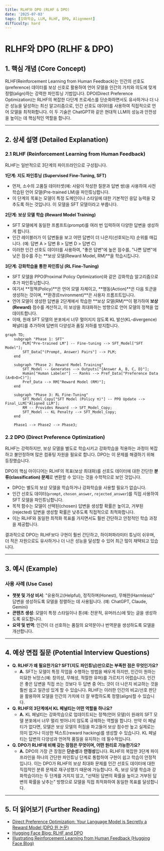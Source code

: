 ```yaml
---
title: RLHF와 DPO (RLHF & DPO)
date: '2025-07-03'
tags: [강화학습, LLM, RLHF, DPO, Alignment]
difficulty: hard
---
```


# RLHF와 DPO (RLHF & DPO)

## 1. 핵심 개념 (Core Concept)

RLHF(Reinforcement Learning from Human Feedback)는 인간의 선호도(preference) 데이터를 보상 신호로 활용하여 언어 모델을 인간의 가치와 의도에 맞게 정렬(align)하는 강력한 파인튜닝 기법입니다. DPO(Direct Preference Optimization)는 RLHF의 복잡한 다단계 프로세스를 단순화하면서도 유사하거나 더 나은 성능을 달성하는 최신 알고리즘으로, 인간 선호도 데이터를 사용하여 직접적으로 언어 모델을 최적화합니다. 이 두 기술은 ChatGPT와 같은 현대적 LLM의 성능과 안전성을 높이는 데 핵심적인 역할을 합니다.

______________________________________________________________________

## 2. 상세 설명 (Detailed Explanation)

### 2.1 RLHF (Reinforcement Learning from Human Feedback)

RLHF는 일반적으로 3단계의 파이프라인으로 구성됩니다.

**1단계: 지도 파인튜닝 (Supervised Fine-Tuning, SFT)**

- 먼저, 소수의 고품질 데이터셋(예: 사람이 작성한 질문과 답변 쌍)을 사용하여 사전 학습된 언어 모델(Pre-trained LM)을 파인튜닝합니다.
- 이 단계의 목표는 모델이 특정 도메인이나 스타일에 대한 기본적인 응답 능력을 갖추도록 하는 것입니다. 이 모델을 SFT 모델이라고 부릅니다.

**2단계: 보상 모델 학습 (Reward Model Training)**

- SFT 모델에게 동일한 프롬프트(prompt)를 여러 번 입력하여 다양한 답변을 생성하게 합니다.
- 인간 레이블러가 이 답변들을 보고 어떤 답변이 더 나은지(선호되는지) 순위를 매깁니다. (예: 답변 A > 답변 B > 답변 D > 답변 C)
- 이러한 인간 선호도 데이터를 사용하여, "좋은 답변"에 높은 점수를, "나쁜 답변"에 낮은 점수를 주는 \*\*보상 모델(Reward Model, RM)\*\*을 학습시킵니다.

**3단계: 강화학습을 통한 파인튜닝 (RL Fine-Tuning)**

- SFT 모델을 PPO(Proximal Policy Optimization)와 같은 강화학습 알고리즘으로 추가 파인튜닝합니다.
- 여기서 \*\*정책(Policy)\*\*은 언어 모델 자체이고, \*\*행동(Action)\*\*은 다음 토큰을 생성하는 것이며, \*\*환경(Environment)\*\*은 사용자 프롬프트입니다.
- 언어 모델이 생성한 답변을 2단계에서 학습한 \*\*보상 모델(RM)\*\*이 평가하여 **보상(Reward)** 점수를 계산하고, 이 보상을 최대화하는 방향으로 언어 모델의 정책을 업데이트합니다.
- 이때, 원래 SFT 모델의 분포에서 너무 멀어지지 않도록 KL 발산(KL-divergence) 페널티를 추가하여 답변의 다양성과 품질 저하를 방지합니다.

```mermaid
graph TD;
    subgraph "Phase 1: SFT"
        PLM["Pre-trained LM"] -- Fine-tuning --> SFT_Model["SFT Model"];
        SFT_Data["(Prompt, Answer) Pairs"] --> PLM;
    end

    subgraph "Phase 2: Reward Model Training"
        SFT_Model -- Generates --> Outputs["{Answer A, B, C, D}"];
        Human["Human Labeler"] -- Ranks --> Pref_Data["Preference Data (A>B>D>C)"];
        Pref_Data --> RM["Reward Model (RM)"];
    end

    subgraph "Phase 3: RL Fine-Tuning"
        SFT_Model_Copy["SFT Model (Policy π)"] -- PPO Update --> Final_LLM["Aligned LLM"];
        RM -- Provides Reward --> SFT_Model_Copy;
        SFT_Model -- KL Penalty --> SFT_Model_Copy;
    end

    Phase1 --> Phase2 --> Phase3;
```

### 2.2 DPO (Direct Preference Optimization)

RLHF는 강력하지만, 보상 모델을 별도로 학습시키고 강화학습을 적용하는 과정이 복잡하고 불안정하며 많은 컴퓨팅 자원을 필요로 합니다. DPO는 이 문제를 해결하기 위해 등장했습니다.

DPO의 핵심 아이디어는 RLHF의 목표(보상 최대화)를 선호도 데이터에 대한 간단한 **분류(classification) 문제**로 변환할 수 있다는 것을 수학적으로 보인 것입니다.

- DPO는 별도의 보상 모델을 학습하거나 강화학습을 사용할 필요가 없습니다.
- 인간 선호도 데이터(`prompt`, `chosen_answer`, `rejected_answer`)를 직접 사용하여 SFT 모델을 파인튜닝합니다.
- 목적 함수는 모델이 선택된(chosen) 답변을 생성할 확률은 높이고, 거부된(rejected) 답변을 생성할 확률은 낮추도록 직접적으로 최적화합니다.
- 이는 RLHF와 동일한 최적화 목표를 가지면서도 훨씬 간단하고 안정적인 학습 과정을 제공합니다.

결과적으로 DPO는 RLHF보다 구현이 훨씬 간단하고, 하이퍼파라미터 튜닝이 쉬우며, 더 적은 자원으로도 유사하거나 더 나은 성능을 달성할 수 있어 최근 많이 채택되고 있습니다.

______________________________________________________________________

## 3. 예시 (Example)

### 사용 사례 (Use Case)

- **챗봇 및 가상 비서**: "유용하고(Helpful), 정직하며(Honest), 무해한(Harmless)" 답변을 생성하도록 모델을 정렬하는 데 사용됩니다. (예: ChatGPT, Claude, Gemini)
- **콘텐츠 생성**: 모델이 특정 스타일이나 톤(예: 전문적, 유머러스)에 맞는 글을 생성하도록 유도합니다.
- **요약 및 번역**: 인간이 더 선호하는 품질의 요약문이나 번역문을 생성하도록 모델을 개선합니다.

______________________________________________________________________

## 4. 예상 면접 질문 (Potential Interview Questions)

- **Q. RLHF가 왜 필요한가요? SFT(지도 파인튜닝)만으로는 부족한 점은 무엇인가요?**
  - **A.** SFT는 모델이 특정 작업을 수행하는 방법을 배우게 하지만, 인간이 원하는 미묘한 뉘앙스(예: 창의성, 무해성, 적절한 유머)를 가르치기 어렵습니다. 인간은 좋은 답변을 직접 쓰는 것보다 두 답변 중 어느 것이 더 나은지 비교하는 것을 훨씬 쉽고 일관성 있게 할 수 있습니다. RLHF는 이러한 인간의 비교/선호 판단을 활용하여 모델을 인간의 가치에 더 잘 부합하도록 정렬(align)할 수 있습니다.
- **Q. RLHF의 3단계에서 KL 페널티는 어떤 역할을 하나요?**
  - **A.** KL 페널티는 강화학습으로 업데이트되는 정책(언어 모델)이 원래의 SFT 모델 분포에서 너무 멀리 벗어나지 않도록 규제하는 역할을 합니다. 만약 이 페널티가 없다면, 모델은 보상 모델의 허점을 파고들어 보상 점수만 높고 실제로는 의미 없거나 이상한 텍스트(reward hacking)를 생성할 수 있습니다. KL 페널티는 답변의 다양성과 언어적 품질을 유지하는 데 필수적입니다.
- **Q. DPO가 RLHF에 비해 갖는 장점은 무엇이며, 어떤 원리로 가능한가요?**
  - **A.** DPO의 가장 큰 장점은 **단순성**과 **안정성**입니다. RLHF의 복잡한 3단계 파이프라인을 하나의 간단한 파인튜닝 단계로 통합하여 구현이 쉽고 학습이 안정적입니다. 이는 DPO가 RLHF의 보상 최대화 문제를 인간 선호도 데이터에 대한 직접적인 분류 문제로 재구성했기 때문에 가능합니다. 즉, 보상 모델 학습과 강화학습이라는 두 단계를 거치지 않고, "선택된 답변의 확률을 높이고 거부된 답변의 확률을 낮추는" 방향으로 모델을 직접 최적화하여 동일한 목표를 달성합니다.

______________________________________________________________________

## 5. 더 읽어보기 (Further Reading)

- [Direct Preference Optimization: Your Language Model is Secretly a Reward Model (DPO 원 논문)](https://arxiv.org/abs/2305.18290)
- [Hugging Face Blog: RLHF and DPO](https://huggingface.co/blog/rlhf)
- [Illustrating Reinforcement Learning from Human Feedback (Hugging Face Blog)](https://huggingface.co/blog/illustrating-rlhf)
